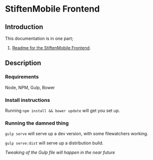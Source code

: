 StiftenMobile Frontend
=============

## Introduction

This documentation is in one part;


1. [Readme for the StiftenMobile Frontend](/frontend/README.md).


## Description

### Requirements
Node, NPM, Gulp, Bower

### Install instructions

Running `npm install && bower update` will get you set up.

### Running the damned thing

`gulp serve` will serve up a dev version, with some filewatchers working.

`gulp serve:dist` will serve up a distribution build.

_Tweaking of the Gulp file will happen in the near future_
